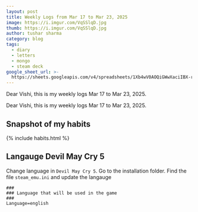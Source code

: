 ```yaml
---
layout: post
title: Weekly Logs from Mar 17 to Mar 23, 2025
image: https://i.imgur.com/VqSSlqD.jpg
thumb: https://i.imgur.com/VqSSlqD.jpg
author: tushar sharma
category: blog
tags:
  - diary
  - letters
  - mongo
  - steam deck
google_sheet_url: >-
  https://sheets.googleapis.com/v4/spreadsheets/1Xb4wV0AOQiGWwXaciIBX-rkFebzg8DlAcRcClshyAnA/values/Habits!A421:T434?alt=json&key=AIzaSyCgYRKf_apK3TUSYGO9WhQ5dN-ukY4H0gw
---
```


Dear Vishi, this is my weekly logs Mar 17 to Mar 23, 2025.<!-- truncate_here -->

Dear Vishi, this is my weekly logs Mar 17 to Mar 23, 2025.


## Snapshot of my habits

{% include habits.html %}


## Langauge Devil May Cry 5

Change language in `Devil May Cry 5`. Go to the installation folder. Find the file `steam_emu.ini` and update the langauge

```
###                                                                                                                                                                                                                                                                                                                                                                                       ### Language that will be used in the game                                                                                                                                                                                                                                                                                                                                                ###                                                                                                                                                                                                                                                                                                                                                                                       Language=english   
```

